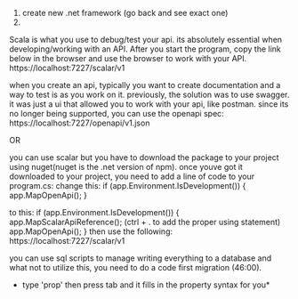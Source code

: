 1. create new .net framework (go back and see exact one)
2. 






Scala is what you use to debug/test your api. its absolutely essential when developing/working with an API.
After you start the program, copy the link below in the browser and use the browser to work with your API.
https://localhost:7227/scalar/v1

when you create an api, typically you want to create documentation and a way to test is as you work on it.
previously, the solution was to use swagger. it was just a ui that allowed you to work with your api, like postman.
since its no longer being supported, you can use the openapi spec:
https://localhost:7227/openapi/v1.json

OR

you can use scalar but you have to download the package to your project using nuget(nuget is the .net version of npm).
once youve got it downloaded to your project, you need to add a line of code to your program.cs:
change this:
if (app.Environment.IsDevelopment())
{
    app.MapOpenApi();
}

to this:
if (app.Environment.IsDevelopment())
{
    app.MapScalarApiReference(); (ctrl + . to add the proper using statement)
    app.MapOpenApi();
}
then use the following:
https://localhost:7227/scalar/v1


you can use sql scripts to manage writing everything to a database and what not
to utilize this, you need to do a code first migration (46:00).









* type 'prop' then press tab and it fills in the property syntax for you*